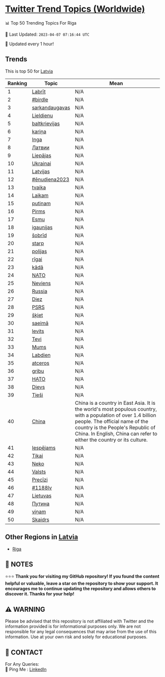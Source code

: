 [Twitter Trend Topics (Worldwide)](https://github.com/ErcinDedeoglu/Twitter-Trend-Topics)
==========


📊 Top 50 Trending Topics For Riga

📆 Last Updated: `2023-04-07 07:16:44 UTC`

🔧 Updated every 1 hour!


## Trends

This is top 50 for [Latvia](</Latvia>)

| Ranking | Topic | Mean |
| ------- | ------------ | ------------ |
| 1 | [Labrīt](http://twitter.com/search?q=Labr%c4%abt) | N/A |
| 2 | [#birdle](http://twitter.com/search?q=%23birdle) | N/A |
| 3 | [sarkandaugavas](http://twitter.com/search?q=sarkandaugavas) | N/A |
| 4 | [Lieldienu](http://twitter.com/search?q=Lieldienu) | N/A |
| 5 | [baltkrievijas](http://twitter.com/search?q=baltkrievijas) | N/A |
| 6 | [kariņa](http://twitter.com/search?q=kari%c5%86a) | N/A |
| 7 | [Inga](http://twitter.com/search?q=Inga) | N/A |
| 8 | [Латвии](http://twitter.com/search?q=%d0%9b%d0%b0%d1%82%d0%b2%d0%b8%d0%b8) | N/A |
| 9 | [Liepājas](http://twitter.com/search?q=Liep%c4%81jas) | N/A |
| 10 | [Ukrainai](http://twitter.com/search?q=Ukrainai) | N/A |
| 11 | [Latvijas](http://twitter.com/search?q=Latvijas) | N/A |
| 12 | [#ēnudiena2023](http://twitter.com/search?q=%23%c4%93nudiena2023) | N/A |
| 13 | [tvaika](http://twitter.com/search?q=tvaika) | N/A |
| 14 | [Laikam](http://twitter.com/search?q=Laikam) | N/A |
| 15 | [putinam](http://twitter.com/search?q=putinam) | N/A |
| 16 | [Pirms](http://twitter.com/search?q=Pirms) | N/A |
| 17 | [Esmu](http://twitter.com/search?q=Esmu) | N/A |
| 18 | [igaunijas](http://twitter.com/search?q=igaunijas) | N/A |
| 19 | [šobrīd](http://twitter.com/search?q=%c5%a1obr%c4%abd) | N/A |
| 20 | [starp](http://twitter.com/search?q=starp) | N/A |
| 21 | [polijas](http://twitter.com/search?q=polijas) | N/A |
| 22 | [rīgai](http://twitter.com/search?q=r%c4%abgai) | N/A |
| 23 | [kādā](http://twitter.com/search?q=k%c4%81d%c4%81) | N/A |
| 24 | [NATO](http://twitter.com/search?q=NATO) | N/A |
| 25 | [Neviens](http://twitter.com/search?q=Neviens) | N/A |
| 26 | [Russia](http://twitter.com/search?q=Russia) | N/A |
| 27 | [Diez](http://twitter.com/search?q=Diez) | N/A |
| 28 | [PSRS](http://twitter.com/search?q=PSRS) | N/A |
| 29 | [šķiet](http://twitter.com/search?q=%c5%a1%c4%b7iet) | N/A |
| 30 | [saeimā](http://twitter.com/search?q=saeim%c4%81) | N/A |
| 31 | [levits](http://twitter.com/search?q=levits) | N/A |
| 32 | [Tevi](http://twitter.com/search?q=Tevi) | N/A |
| 33 | [Mums](http://twitter.com/search?q=Mums) | N/A |
| 34 | [Labdien](http://twitter.com/search?q=Labdien) | N/A |
| 35 | [atceros](http://twitter.com/search?q=atceros) | N/A |
| 36 | [gribu](http://twitter.com/search?q=gribu) | N/A |
| 37 | [НАТО](http://twitter.com/search?q=%d0%9d%d0%90%d0%a2%d0%9e) | N/A |
| 38 | [Dievs](http://twitter.com/search?q=Dievs) | N/A |
| 39 | [Tieši](http://twitter.com/search?q=Tie%c5%a1i) | N/A |
| 40 | [China](http://twitter.com/search?q=China) | China is a country in East Asia. It is the world's most populous country, with a population of over 1.4 billion people. The official name of the country is the People's Republic of China. In English, China can refer to either the country or its culture. |
| 41 | [Iespējams](http://twitter.com/search?q=Iesp%c4%93jams) | N/A |
| 42 | [Tikai](http://twitter.com/search?q=Tikai) | N/A |
| 43 | [Neko](http://twitter.com/search?q=Neko) | N/A |
| 44 | [Valsts](http://twitter.com/search?q=Valsts) | N/A |
| 45 | [Precīzi](http://twitter.com/search?q=Prec%c4%abzi) | N/A |
| 46 | [#1188lv](http://twitter.com/search?q=%231188lv) | N/A |
| 47 | [Lietuvas](http://twitter.com/search?q=Lietuvas) | N/A |
| 48 | [Путина](http://twitter.com/search?q=%d0%9f%d1%83%d1%82%d0%b8%d0%bd%d0%b0) | N/A |
| 49 | [viņam](http://twitter.com/search?q=vi%c5%86am) | N/A |
| 50 | [Skaidrs](http://twitter.com/search?q=Skaidrs) | N/A |



## Other Regions in [Latvia](</Latvia>)

* [Riga](</Latvia/Riga.md>)



## 📝 NOTES

⭐⭐⭐ **Thank you for visiting my GitHub repository! If you found the content helpful or valuable, leave a star on the repository to show your support. It encourages me to continue updating the repository and allows others to discover it. Thanks for your help!**


## ⚠️ WARNING

Please be advised that this repository is not affiliated with Twitter and the information provided is for informational purposes only. We are not responsible for any legal consequences that may arise from the use of this information. Use at your own risk and solely for educational purposes.


## 📨 CONTACT

 For Any Queries:  
            🏓 Ping Me : [LinkedIn](https://www.linkedin.com/in/ercindedeoglu/)
